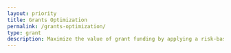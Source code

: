 ```yaml
---
layout: priority
title: Grants Optimization
permalink: /grants-optimization/
type: grant
description: Maximize the value of grant funding by applying a risk-based, data-driven framework that balances compliance requirements with demonstrating successful results for the American taxpayer.
---
```




